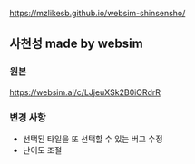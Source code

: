 
https://mzlikesb.github.io/websim-shinsensho/
## 사천성 made by websim


### 원본
https://websim.ai/c/LJjeuXSk2B0iORdrR

### 변경 사항
- 선택된 타일을 또 선택할 수 있는 버그 수정
- 난이도 조절
